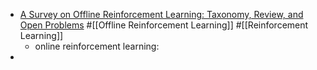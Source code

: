 - [A Survey on Offline Reinforcement Learning: Taxonomy, Review, and Open Problems](https://arxiv.org/pdf/2203.01387.pdf) #[[Offline Reinforcement Learning]] #[[Reinforcement Learning]]
	- online reinforcement learning:
-